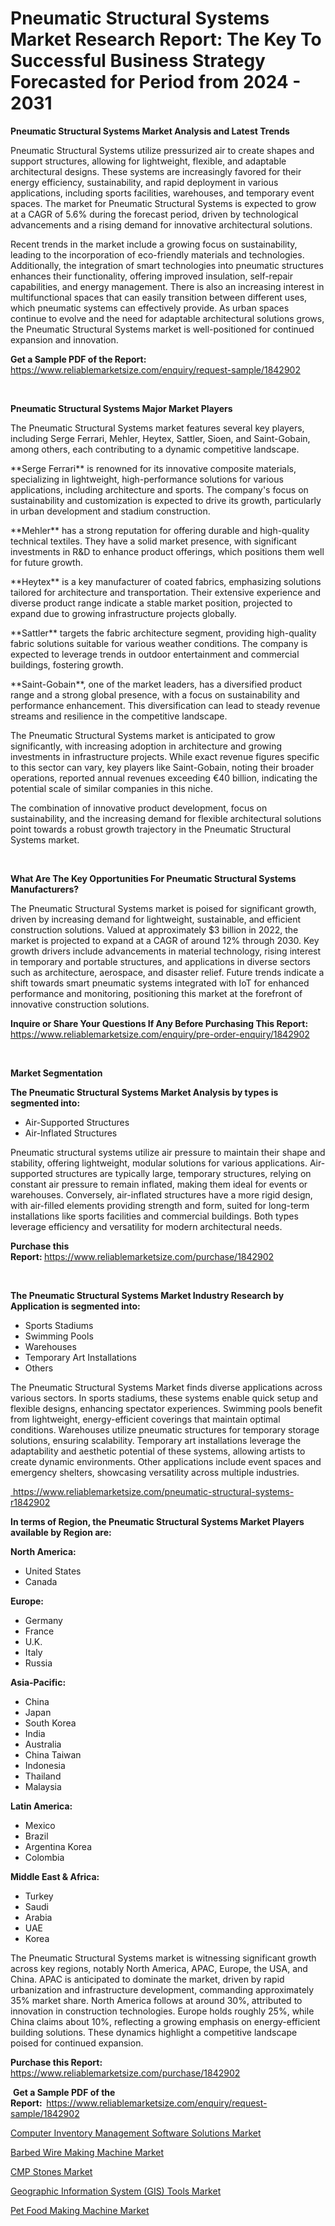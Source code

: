 <p><h1>Pneumatic Structural Systems Market Research Report: The Key To Successful Business Strategy Forecasted for Period from 2024 - 2031</h1></p><p><strong>Pneumatic Structural Systems Market Analysis and Latest Trends</strong></p>
<p><p>Pneumatic Structural Systems utilize pressurized air to create shapes and support structures, allowing for lightweight, flexible, and adaptable architectural designs. These systems are increasingly favored for their energy efficiency, sustainability, and rapid deployment in various applications, including sports facilities, warehouses, and temporary event spaces. The market for Pneumatic Structural Systems is expected to grow at a CAGR of 5.6% during the forecast period, driven by technological advancements and a rising demand for innovative architectural solutions.</p><p>Recent trends in the market include a growing focus on sustainability, leading to the incorporation of eco-friendly materials and technologies. Additionally, the integration of smart technologies into pneumatic structures enhances their functionality, offering improved insulation, self-repair capabilities, and energy management. There is also an increasing interest in multifunctional spaces that can easily transition between different uses, which pneumatic systems can effectively provide. As urban spaces continue to evolve and the need for adaptable architectural solutions grows, the Pneumatic Structural Systems market is well-positioned for continued expansion and innovation.</p></p>
<p><strong>Get a Sample PDF of the Report:&nbsp;</strong> <a href="https://www.reliablemarketsize.com/enquiry/request-sample/1842902?utm_campaign=1550&utm_medium=2&utm_source=Github&utm_content=ia&utm_term=19102024&utm_id=pneumatic-structural-systems">https://www.reliablemarketsize.com/enquiry/request-sample/1842902</a></p>
<p>&nbsp;</p>
<p><strong>Pneumatic Structural Systems Major Market Players</strong></p>
<p><p>The Pneumatic Structural Systems market features several key players, including Serge Ferrari, Mehler, Heytex, Sattler, Sioen, and Saint-Gobain, among others, each contributing to a dynamic competitive landscape.</p><p>**Serge Ferrari** is renowned for its innovative composite materials, specializing in lightweight, high-performance solutions for various applications, including architecture and sports. The company's focus on sustainability and customization is expected to drive its growth, particularly in urban development and stadium construction. </p><p>**Mehler** has a strong reputation for offering durable and high-quality technical textiles. They have a solid market presence, with significant investments in R&D to enhance product offerings, which positions them well for future growth. </p><p>**Heytex** is a key manufacturer of coated fabrics, emphasizing solutions tailored for architecture and transportation. Their extensive experience and diverse product range indicate a stable market position, projected to expand due to growing infrastructure projects globally.</p><p>**Sattler** targets the fabric architecture segment, providing high-quality fabric solutions suitable for various weather conditions. The company is expected to leverage trends in outdoor entertainment and commercial buildings, fostering growth.</p><p>**Saint-Gobain**, one of the market leaders, has a diversified product range and a strong global presence, with a focus on sustainability and performance enhancement. This diversification can lead to steady revenue streams and resilience in the competitive landscape.</p><p>The Pneumatic Structural Systems market is anticipated to grow significantly, with increasing adoption in architecture and growing investments in infrastructure projects. While exact revenue figures specific to this sector can vary, key players like Saint-Gobain, noting their broader operations, reported annual revenues exceeding €40 billion, indicating the potential scale of similar companies in this niche. </p><p>The combination of innovative product development, focus on sustainability, and the increasing demand for flexible architectural solutions point towards a robust growth trajectory in the Pneumatic Structural Systems market.</p></p>
<p>&nbsp;</p>
<p><strong>What Are The Key Opportunities For Pneumatic Structural Systems Manufacturers?</strong></p>
<p><p>The Pneumatic Structural Systems market is poised for significant growth, driven by increasing demand for lightweight, sustainable, and efficient construction solutions. Valued at approximately $3 billion in 2022, the market is projected to expand at a CAGR of around 12% through 2030. Key growth drivers include advancements in material technology, rising interest in temporary and portable structures, and applications in diverse sectors such as architecture, aerospace, and disaster relief. Future trends indicate a shift towards smart pneumatic systems integrated with IoT for enhanced performance and monitoring, positioning this market at the forefront of innovative construction solutions.</p></p>
<p><strong>Inquire or Share Your Questions If Any Before Purchasing This Report:</strong> <a href="https://www.reliablemarketsize.com/enquiry/pre-order-enquiry/1842902?utm_campaign=1550&utm_medium=2&utm_source=Github&utm_content=ia&utm_term=19102024&utm_id=pneumatic-structural-systems">https://www.reliablemarketsize.com/enquiry/pre-order-enquiry/1842902</a></p>
<p>&nbsp;</p>
<p><strong>Market Segmentation</strong></p>
<p><strong>The Pneumatic Structural Systems Market Analysis by types is segmented into:</strong></p>
<p><ul><li>Air-Supported Structures</li><li>Air-Inflated Structures</li></ul></p>
<p><p>Pneumatic structural systems utilize air pressure to maintain their shape and stability, offering lightweight, modular solutions for various applications. Air-supported structures are typically large, temporary structures, relying on constant air pressure to remain inflated, making them ideal for events or warehouses. Conversely, air-inflated structures have a more rigid design, with air-filled elements providing strength and form, suited for long-term installations like sports facilities and commercial buildings. Both types leverage efficiency and versatility for modern architectural needs.</p></p>
<p><strong>Purchase this Report:&nbsp;</strong><a href="https://www.reliablemarketsize.com/purchase/1842902?utm_campaign=1550&utm_medium=2&utm_source=Github&utm_content=ia&utm_term=19102024&utm_id=pneumatic-structural-systems">https://www.reliablemarketsize.com/purchase/1842902</a></p>
<p>&nbsp;</p>
<p><strong>The Pneumatic Structural Systems Market Industry Research by Application is segmented into:</strong></p>
<p><ul><li>Sports Stadiums</li><li>Swimming Pools</li><li>Warehouses</li><li>Temporary Art Installations</li><li>Others</li></ul></p>
<p><p>The Pneumatic Structural Systems Market finds diverse applications across various sectors. In sports stadiums, these systems enable quick setup and flexible designs, enhancing spectator experiences. Swimming pools benefit from lightweight, energy-efficient coverings that maintain optimal conditions. Warehouses utilize pneumatic structures for temporary storage solutions, ensuring scalability. Temporary art installations leverage the adaptability and aesthetic potential of these systems, allowing artists to create dynamic environments. Other applications include event spaces and emergency shelters, showcasing versatility across multiple industries.</p></p>
<p><a href="https://www.reliablemarketsize.com/pneumatic-structural-systems-r1842902?utm_campaign=1550&utm_medium=2&utm_source=Github&utm_content=ia&utm_term=19102024&utm_id=pneumatic-structural-systems">&nbsp;https://www.reliablemarketsize.com/pneumatic-structural-systems-r1842902</a></p>
<p><strong>In terms of Region, the Pneumatic Structural Systems Market Players available by Region are:</strong></p>
<p>
    <p> <strong> North America: </strong>
        <ul>
            <li>United States</li>
            <li>Canada</li>
        </ul>
        </p> 
    <p> <strong> Europe: </strong>
        <ul>
            <li>Germany</li>
            <li>France</li>
            <li>U.K.</li>
            <li>Italy</li>
            <li>Russia</li>
        </ul>
        </p> 
    <p> <strong> Asia-Pacific: </strong>
        <ul>
            <li>China</li>
            <li>Japan</li>
            <li>South Korea</li>
            <li>India</li>
            <li>Australia</li>
            <li>China Taiwan</li>
            <li>Indonesia</li>
            <li>Thailand</li>
            <li>Malaysia</li>
        </ul>
        </p> 
    <p> <strong> Latin America: </strong>
        <ul>
            <li>Mexico</li>
            <li>Brazil</li>
            <li>Argentina Korea</li>
            <li>Colombia</li>
        </ul>
        </p> 
    <p> <strong> Middle East & Africa: </strong>
        <ul>
            <li>Turkey</li>
            <li>Saudi</li>
            <li>Arabia</li>
            <li>UAE</li>
            <li>Korea</li>
        </ul>
    </p>
    </p>
<p><p>The Pneumatic Structural Systems market is witnessing significant growth across key regions, notably North America, APAC, Europe, the USA, and China. APAC is anticipated to dominate the market, driven by rapid urbanization and infrastructure development, commanding approximately 35% market share. North America follows at around 30%, attributed to innovation in construction technologies. Europe holds roughly 25%, while China claims about 10%, reflecting a growing emphasis on energy-efficient building solutions. These dynamics highlight a competitive landscape poised for continued expansion.</p></p>
<p><strong>Purchase this Report: </strong><a href="https://www.reliablemarketsize.com/purchase/1842902?utm_campaign=1550&utm_medium=2&utm_source=Github&utm_content=ia&utm_term=19102024&utm_id=pneumatic-structural-systems">https://www.reliablemarketsize.com/purchase/1842902</a></p>
<p>&nbsp;<strong>Get a Sample PDF of the Report:&nbsp;&nbsp;</strong><a href="https://www.reliablemarketsize.com/enquiry/request-sample/1842902?utm_campaign=1550&utm_medium=2&utm_source=Github&utm_content=ia&utm_term=19102024&utm_id=pneumatic-structural-systems">https://www.reliablemarketsize.com/enquiry/request-sample/1842902</a></p>
<p><strong></strong></p>
<p><p><a href="https://github.com/ChiragRp1/Market-Research-Report-List-6/blob/main/computer-inventory-management-software-solutions-market.md?utm_campaign=1550&utm_medium=2&utm_source=Github&utm_content=ia&utm_term=19102024&utm_id=pneumatic-structural-systems">Computer Inventory Management Software Solutions Market</a></p><p><a href="https://issuu.com/reportprime-2/docs/barbed-wire-making-machine-market-s_bb8675e8b4723d?utm_campaign=1550&utm_medium=2&utm_source=Github&utm_content=ia&utm_term=19102024&utm_id=pneumatic-structural-systems">Barbed Wire Making Machine Market</a></p><p><a href="https://www.linkedin.com/pulse/cmp-stones-market-research-report-2024-2031-nectar-analytics-nxwvf?utm_campaign=1550&utm_medium=2&utm_source=Github&utm_content=ia&utm_term=19102024&utm_id=pneumatic-structural-systems">CMP Stones Market</a></p><p><a href="https://github.com/rebbeccawac8w/Market-Research-Report-List-1/blob/main/geographic-information-system-gis-tools-market.md?utm_campaign=1550&utm_medium=2&utm_source=Github&utm_content=ia&utm_term=19102024&utm_id=pneumatic-structural-systems">Geographic Information System (GIS) Tools Market</a></p><p><a href="https://issuu.com/reportprime-2/docs/pet-food-making-machine-market-size_699532fc8e33fa?utm_campaign=1550&utm_medium=2&utm_source=Github&utm_content=ia&utm_term=19102024&utm_id=pneumatic-structural-systems">Pet Food Making Machine Market</a></p></p>